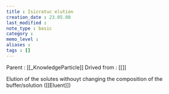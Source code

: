 ```yaml
---
title : Isicratuc elution
creation_date : 23.05.08
last_modified :
note_type : basic
category :
memo_level :
aliases : 
tags : []
---
```


Parent : [[_KnowledgeParticle]]
Drived from : [[]]

Elution of the solutes withouyt changing the composition of the buffer/solution ([[Eluent]])